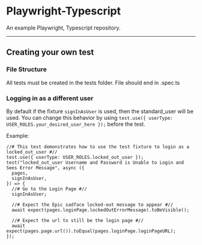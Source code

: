 # Playwright-Typescript
An example Playwright, Typescript repository.

----
## Creating your own test

### File Structure
All tests must be created in the tests folder. File should end in .spec.ts

### Logging in as a different user
By default if the fixture `signInAsUser` is used, then the standard_user will be used. You can change this behavior by using `test.use({ userType: USER_ROLES.your_desired_user_here });` before the test. 

Example:
```
//# This test demonstrates how to use the test fixture to login as a locked_out_user #//
test.use({ userType: USER_ROLES.locked_out_user });
test("locked_out_user Username and Password is Unable to Login and Sees Error Message", async ({
  pages,
  signInAsUser,
}) => {
  //# Go to the Login Page #//
  signInAsUser;

  //# Expect the Epic sadface locked-out message to appear #//
  await expect(pages.loginPage.lockedOutErrorMessage).toBeVisible();

  //# Expect the url to still be the login page #//
  await expect(pages.page.url()).toEqual(pages.loginPage.loginPageURL);
});
```




